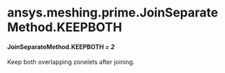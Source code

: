 # ansys.meshing.prime.JoinSeparateMethod.KEEPBOTH



#### JoinSeparateMethod.KEEPBOTH *= 2*

Keep both overlapping zonelets after joining.

<!-- !! processed by numpydoc !! -->
